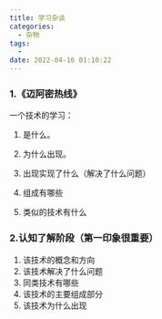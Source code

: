 ```yaml
---
title: 学习杂谈
categories:
  - 杂物
tags:
  - 
date: 2022-04-16 01:10:22
---
```



   ### 1.《迈阿密热线》

一个技术的学习：

1. 是什么。

2. 为什么出现。

3. 出现实现了什么（解决了什么问题）

4. 组成有哪些

5. 类似的技术有什么

   <!--more-->

### 2.认知了解阶段（第一印象很重要）
1. 该技术的概念和方向
2. 该技术解决了什么问题
3. 同类技术有哪些
4. 该技术的主要组成部分
5. 该技术为什么出现



